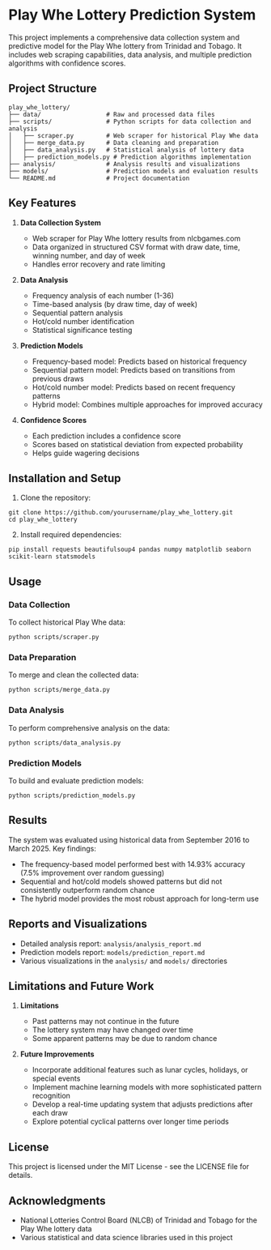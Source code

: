 # Play Whe Lottery Prediction System

This project implements a comprehensive data collection system and predictive model for the Play Whe lottery from Trinidad and Tobago. It includes web scraping capabilities, data analysis, and multiple prediction algorithms with confidence scores.

## Project Structure

```
play_whe_lottery/
├── data/                  # Raw and processed data files
├── scripts/               # Python scripts for data collection and analysis
│   ├── scraper.py         # Web scraper for historical Play Whe data
│   ├── merge_data.py      # Data cleaning and preparation
│   ├── data_analysis.py   # Statistical analysis of lottery data
│   ├── prediction_models.py # Prediction algorithms implementation
├── analysis/              # Analysis results and visualizations
├── models/                # Prediction models and evaluation results
└── README.md              # Project documentation
```

## Key Features

1. **Data Collection System**
   - Web scraper for Play Whe lottery results from nlcbgames.com
   - Data organized in structured CSV format with draw date, time, winning number, and day of week
   - Handles error recovery and rate limiting

2. **Data Analysis**
   - Frequency analysis of each number (1-36)
   - Time-based analysis (by draw time, day of week)
   - Sequential pattern analysis
   - Hot/cold number identification
   - Statistical significance testing

3. **Prediction Models**
   - Frequency-based model: Predicts based on historical frequency
   - Sequential pattern model: Predicts based on transitions from previous draws
   - Hot/cold number model: Predicts based on recent frequency patterns
   - Hybrid model: Combines multiple approaches for improved accuracy

4. **Confidence Scores**
   - Each prediction includes a confidence score
   - Scores based on statistical deviation from expected probability
   - Helps guide wagering decisions

## Installation and Setup

1. Clone the repository:
```
git clone https://github.com/yourusername/play_whe_lottery.git
cd play_whe_lottery
```

2. Install required dependencies:
```
pip install requests beautifulsoup4 pandas numpy matplotlib seaborn scikit-learn statsmodels
```

## Usage

### Data Collection

To collect historical Play Whe data:
```
python scripts/scraper.py
```

### Data Preparation

To merge and clean the collected data:
```
python scripts/merge_data.py
```

### Data Analysis

To perform comprehensive analysis on the data:
```
python scripts/data_analysis.py
```

### Prediction Models

To build and evaluate prediction models:
```
python scripts/prediction_models.py
```

## Results

The system was evaluated using historical data from September 2016 to March 2025. Key findings:

- The frequency-based model performed best with 14.93% accuracy (7.5% improvement over random guessing)
- Sequential and hot/cold models showed patterns but did not consistently outperform random chance
- The hybrid model provides the most robust approach for long-term use

## Reports and Visualizations

- Detailed analysis report: `analysis/analysis_report.md`
- Prediction models report: `models/prediction_report.md`
- Various visualizations in the `analysis/` and `models/` directories

## Limitations and Future Work

1. **Limitations**
   - Past patterns may not continue in the future
   - The lottery system may have changed over time
   - Some apparent patterns may be due to random chance

2. **Future Improvements**
   - Incorporate additional features such as lunar cycles, holidays, or special events
   - Implement machine learning models with more sophisticated pattern recognition
   - Develop a real-time updating system that adjusts predictions after each draw
   - Explore potential cyclical patterns over longer time periods

## License

This project is licensed under the MIT License - see the LICENSE file for details.

## Acknowledgments

- National Lotteries Control Board (NLCB) of Trinidad and Tobago for the Play Whe lottery data
- Various statistical and data science libraries used in this project
